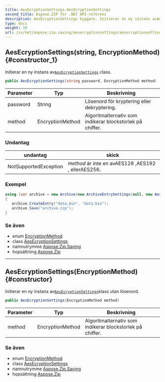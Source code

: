 ```yaml
---
title: AesEcryptionSettings.AesEcryptionSettings
second_title: Aspose.ZIP för .NET API-referens
description: AesEcryptionSettings byggare. Initierar en ny instans avAesEcryptionSettings class.
type: docs
weight: 10
url: /sv/net/aspose.zip.saving/aesecryptionsettings/aesecryptionsettings/
---
```

## AesEcryptionSettings(string, EncryptionMethod) {#constructor_1}

Initierar en ny instans av[`AesEcryptionSettings`](../) class.

```csharp
public AesEcryptionSettings(string password, EncryptionMethod method)
```

| Parameter | Typ | Beskrivning |
| --- | --- | --- |
| password | String | Lösenord för kryptering eller dekryptering. |
| method | EncryptionMethod | Algoritmalternativ som indikerar blockstorlek på chiffer. |

### Undantag

| undantag | skick |
| --- | --- |
| NotSupportedException | *method* är inte en avAES128 ,AES192 , ellerAES256. |

### Exempel

```csharp
using (var archive = new Archive(new ArchiveEntrySettings(null, new AesEcryptionSettings("p@s$", EncryptionMethod.AES256))))
{
   archive.CreateEntry("data.bin", "data.bin");
   archive.Save("archive.zip");
}
```

### Se även

* enum [EncryptionMethod](../../encryptionmethod/)
* class [AesEcryptionSettings](../)
* namnutrymme [Aspose.Zip.Saving](../../aesecryptionsettings/)
* hopsättning [Aspose.Zip](../../../)

---

## AesEcryptionSettings(EncryptionMethod) {#constructor}

Initierar en ny instans av[`AesEcryptionSettings`](../)klass utan lösenord.

```csharp
public AesEcryptionSettings(EncryptionMethod method)
```

| Parameter | Typ | Beskrivning |
| --- | --- | --- |
| method | EncryptionMethod | Algoritmalternativ som indikerar blockstorlek på chiffer. |

### Se även

* enum [EncryptionMethod](../../encryptionmethod/)
* class [AesEcryptionSettings](../)
* namnutrymme [Aspose.Zip.Saving](../../aesecryptionsettings/)
* hopsättning [Aspose.Zip](../../../)


